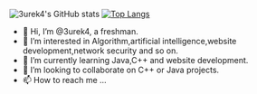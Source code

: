 ![3urek4's GitHub stats](https://github-readme-stats.vercel.app/api?username=3urek4&count_private=true&show_icons=true&theme=radical)
[![Top Langs](https://github-readme-stats.vercel.app/api/top-langs/?username=3urek4&layout=compact)](https://github.com/anuraghazra/github-readme-stats)
- 👋 Hi, I’m @3urek4, a freshman.
- 👀 I’m interested in Algorithm,artificial intelligence,website development,network security and so on.
- 🌱 I’m currently learning Java,C++ and website development.
- 💞️ I’m looking to collaborate on C++ or Java projects.                                                                          
- 📫 How to reach me ...

<!---
loveNGC2237/loveNGC2237 is a ✨ special ✨ repository because its `README.md` (this file) appears on your GitHub profile.
You can click the Preview link to take a look at your changes.
--->
